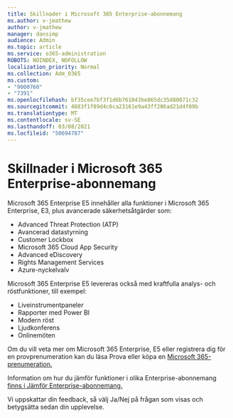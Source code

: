 ```yaml
---
title: Skillnader i Microsoft 365 Enterprise-abonnemang
ms.author: v-jmathew
author: v-jmathew
manager: dansimp
audience: Admin
ms.topic: article
ms.service: o365-administration
ROBOTS: NOINDEX, NOFOLLOW
localization_priority: Normal
ms.collection: Adm_O365
ms.custom:
- "9000760"
- "7391"
ms.openlocfilehash: bf35cee7bf3f1d6b761043be865dc35d80071c32
ms.sourcegitcommit: 4883f1f89d4c6ca23161e9a43ff206ad21d4f09b
ms.translationtype: MT
ms.contentlocale: sv-SE
ms.lasthandoff: 03/08/2021
ms.locfileid: "50694787"
---
```

# <a name="microsoft-365-enterprise-plan-differences"></a>Skillnader i Microsoft 365 Enterprise-abonnemang

Microsoft 365 Enterprise E5 innehåller alla funktioner i Microsoft 365 Enterprise, E3, plus avancerade säkerhetsåtgärder som:

- Advanced Threat Protection (ATP)
- Avancerad datastyrning
- Customer Lockbox
- Microsoft 365 Cloud App Security
- Advanced eDiscovery
- Rights Management Services
- Azure-nyckelvalv

Microsoft 365 Enterprise E5 levereras också med kraftfulla analys- och röstfunktioner, till exempel:

- Liveinstrumentpaneler
- Rapporter med Power BI
- Modern röst
- Ljudkonferens
- Onlinemöten

Om du vill veta mer om Microsoft 365 Enterprise, E5 eller registrera dig för en provprenumeration kan du läsa Prova eller köpa en [Microsoft 365-prenumeration.](https://go.microsoft.com/fwlink/?linkid=2099673)

Information om hur du jämför funktioner i olika Enterprise-abonnemang [finns i Jämför Enterprise-abonnemang.](https://go.microsoft.com/fwlink/?linkid=2097200)

Vi uppskattar din feedback, så välj Ja/Nej på frågan som visas och betygsätta sedan din upplevelse.
